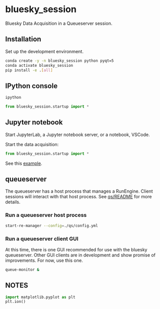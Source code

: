 # bluesky_session

Bluesky Data Acquisition in a Queueserver session.

## Installation

Set up the development environment.

```bash
conda create -y -n bluesky_session python pyqt=5
conda activate bluesky_session
pip install -e .[all]
```

## IPython console

```bash
ipython
```

```py
from bluesky_session.startup import *
```

## Jupyter notebook

Start JupyterLab, a Jupyter notebook server, or a notebook, VSCode.

Start the data acquisition:

```py
from bluesky_session.startup import *
```

See this [example](./docs/source/demo.ipynb).

## queueserver

The queueserver has a host process that manages a RunEngine. Client sessions will interact with that host process.  See [qs/README](./qs/README.md) for more details.

### Run a queueserver host process

```bash
start-re-manager --config=./qs/config.yml
```

### Run a queueserver client GUI

At this time, there is one GUI recommended for use with the bluesky queueserver.
Other GUI clients are in development and show promise of improvements.  For now,
use this one.

```bash
queue-monitor &
```

## NOTES

```py
import matplotlib.pyplot as plt
plt.ion()
```